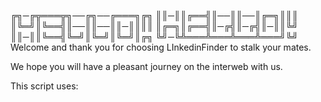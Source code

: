 ╔╗─╔╦═══╦╗──╔╗──╔═══╗╔╗
║║─║║╔══╣║──║║──║╔═╗║║║
║╚═╝║╚══╣║──║║──║║─║║║║
║╔═╗║╔══╣║─╔╣║─╔╣║─║║╚╝
║║─║║╚══╣╚═╝║╚═╝║╚═╝║╔╗
╚╝─╚╩═══╩═══╩═══╩═══╝╚╝
Welcome and thank you for choosing LInkedinFinder to stalk your mates.

We hope you will have a pleasant journey on the interweb with us.

This script uses:

